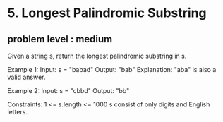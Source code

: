 # 5. Longest Palindromic Substring
## problem level : medium

Given a string s, return the longest palindromic substring in s.

Example 1:
Input: s = "babad"
Output: "bab"
Explanation: "aba" is also a valid answer.

Example 2:
Input: s = "cbbd"
Output: "bb"
 
Constraints:
1 <= s.length <= 1000
s consist of only digits and English letters.
